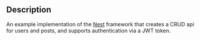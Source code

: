 ## Description

An example implementation of the [Nest](https://github.com/nestjs/nest) framework that creates a CRUD api for users and posts, and supports authentication via a JWT token.
